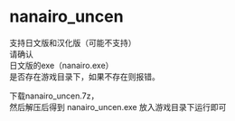 # nanairo_uncen
支持日文版和汉化版（可能不支持）  
请确认  
日文版的exe（nanairo.exe）  
是否存在游戏目录下，如果不存在则报错。  

下载nanairo_uncen.7z，  
然后解压后得到 nanairo_uncen.exe 放入游戏目录下运行即可  
